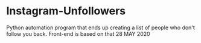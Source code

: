 # Instagram-Unfollowers
Python automation program that ends up creating a list of people who don't follow you back. Front-end is based on that 28 MAY 2020
